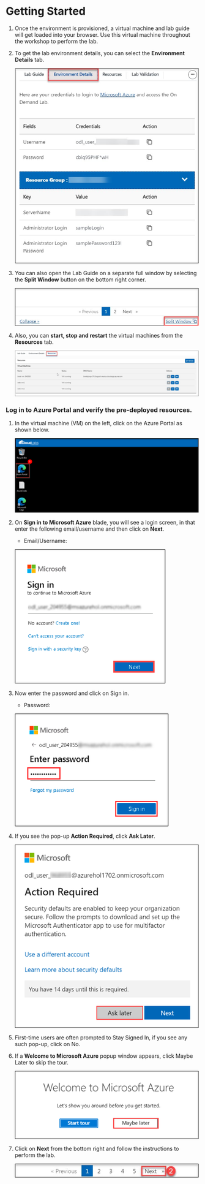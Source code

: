 # Getting Started

1. Once the environment is provisioned, a virtual machine and lab guide will get loaded into your browser. Use this virtual machine throughout the workshop to perform the lab.

1. To get the lab environment details, you can select the **Environment Details** tab.

    ![](../Labs/Images/image-100.png)

1. You can also open the Lab Guide on a separate full window by selecting the **Split Window** button on the bottom right corner.

    ![](../Labs/Images/image-200.jpg)    

1. Also, you can **start, stop and restart** the virtual machines from the **Resources** tab.

    ![](../Labs/Images/image002.jpg)
    
### Log in to Azure Portal and verify the pre-deployed resources.

1. In the virtual machine (VM) on the left, click on the Azure Portal as shown below.

    ![](../Labs/Images/azure.png)

1. On **Sign in to Microsoft Azure** blade, you will see a login screen, in that enter the following email/username and then click on **Next**. 
    * Email/Username: <inject key="AzureAdUserEmail"></inject>

     ![](../Labs/Images/image7.png)
     
1. Now enter the password and click on Sign in.
   * Password: <inject key="AzureAdUserPassword"></inject>
  
    ![](../Labs/Images/image8.png)
        
1. If you see the pop-up **Action Required**, click **Ask Later**.
   
    ![](../Labs/Images/asklater.png)

1. First-time users are often prompted to Stay Signed In, if you see any such pop-up, click on No.

1. If a **Welcome to Microsoft Azure** popup window appears, click Maybe Later to skip the tour.
    
    ![](../Labs/Images/maybelater.png)    
    
1. Click on **Next** from the bottom right and follow the instructions to perform the lab.

    ![](../Labs/Images/image-901.jpg)

